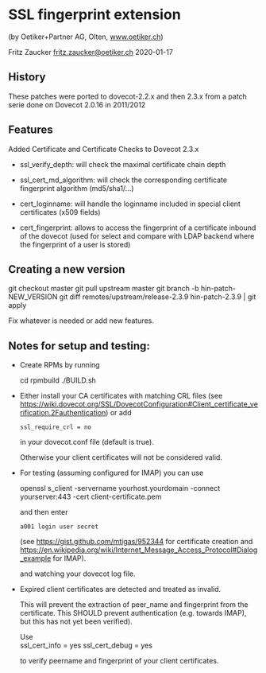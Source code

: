 SSL fingerprint extension
=========================
  (by Oetiker+Partner AG, Olten, www.oetiker.ch)

  Fritz Zaucker <fritz.zaucker@oetiker.ch>   2020-01-17

History
-------

These patches were ported to dovecot-2.2.x and then 2.3.x from a patch serie
done on Dovecot 2.0.16 in 2011/2012

Features
--------

Added Certificate and Certificate Checks to Dovecot 2.3.x

- ssl_verify_depth:      will check the maximal certificate chain depth

- ssl_cert_md_algorithm: will check the corresponding certificate
                         fingerprint algorithm (md5/sha1/...)

- cert_loginname:        will handle the loginname included in special
                         client certificates (x509 fields)

- cert_fingerprint:      allows to access the fingerprint of a certificate
                         inbound of the dovecot (used for select and compare
                         with LDAP backend where the fingerprint of a user
                         is stored)

Creating a new version
----------------------

git checkout master
git pull upstream master
git branch -b hin-patch-NEW_VERSION
git diff remotes/upstream/release-2.3.9 hin-patch-2.3.9 | git apply

Fix whatever is needed or add new features.

Notes for setup and testing:
----------------------------

- Create RPMs by running

  cd rpmbuild
  ./BUILD.sh

- Either install your CA certificates with matching CRL files
  (see https://wiki.dovecot.org/SSL/DovecotConfiguration#Client_certificate_verification.2Fauthentication)
  or add    

      ssl_require_crl = no

  in your dovecot.conf file (default is true).

  Otherwise your client certificates will not be considered valid.

- For testing (assuming configured for IMAP) you can use

  openssl s_client -servername yourhost.yourdomain -connect yourserver:443 -cert client-certificate.pem

  and then enter

      a001 login user secret

  (see https://gist.github.com/mtigas/952344 for certificate creation
   and https://en.wikipedia.org/wiki/Internet_Message_Access_Protocol#Dialog_example for IMAP).

  and watching your dovecot log file.

- Expired client certificates are detected and treated as invalid.

  This will prevent the extraction of peer_name and fingerprint from the certificate.
  This SHOULD prevent authentication (e.g. towards IMAP), but this has not yet been verified).

  Use  
      ssl_cert_info  = yes
      ssl_cert_debug = yes

  to verify peername and fingerprint of your client certificates.
